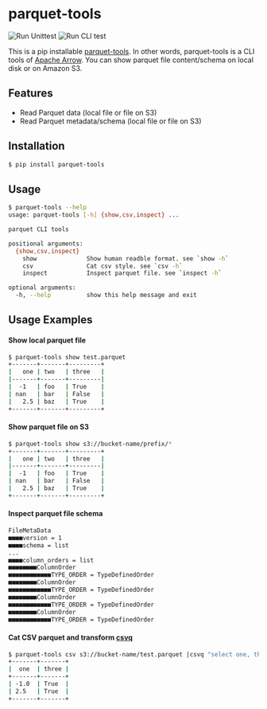 # parquet-tools

![Run Unittest](https://github.com/ktrueda/parquet-tools/workflows/Run%20Unittest/badge.svg)
![Run CLI test](https://github.com/ktrueda/parquet-tools/workflows/Run%20CLI%20test/badge.svg)

This is a pip installable [parquet-tools](https://github.com/apache/parquet-mr).
In other words, parquet-tools is a CLI tools of [Apache Arrow](https://github.com/apache/arrow).
You can show parquet file content/schema on local disk or on Amazon S3.

## Features

- Read Parquet data (local file or file on S3)
- Read Parquet metadata/schema (local file or file on S3)

## Installation

```bash
$ pip install parquet-tools
```

## Usage

```bash
$ parquet-tools --help
usage: parquet-tools [-h] {show,csv,inspect} ...

parquet CLI tools

positional arguments:
  {show,csv,inspect}
    show              Show human readble format. see `show -h`
    csv               Cat csv style. see `csv -h`
    inspect           Inspect parquet file. see `inspect -h`

optional arguments:
  -h, --help          show this help message and exit
```

## Usage Examples

#### Show local parquet file

```bash
$ parquet-tools show test.parquet
+-------+-------+---------+
|   one | two   | three   |
|-------+-------+---------|
|  -1   | foo   | True    |
| nan   | bar   | False   |
|   2.5 | baz   | True    |
+-------+-------+---------+
```

#### Show parquet file on S3

```bash
$ parquet-tools show s3://bucket-name/prefix/*
+-------+-------+---------+
|   one | two   | three   |
|-------+-------+---------|
|  -1   | foo   | True    |
| nan   | bar   | False   |
|   2.5 | baz   | True    |
+-------+-------+---------+
```


#### Inspect parquet file schema

```bash
FileMetaData
■■■■version = 1
■■■■schema = list
...
■■■■column_orders = list
■■■■■■■■ColumnOrder
■■■■■■■■■■■■TYPE_ORDER = TypeDefinedOrder
■■■■■■■■ColumnOrder
■■■■■■■■■■■■TYPE_ORDER = TypeDefinedOrder
■■■■■■■■ColumnOrder
■■■■■■■■■■■■TYPE_ORDER = TypeDefinedOrder
■■■■■■■■ColumnOrder
■■■■■■■■■■■■TYPE_ORDER = TypeDefinedOrder
```

#### Cat CSV parquet and transform [csvq](https://github.com/mithrandie/csvq)

```bash
$ parquet-tools csv s3://bucket-name/test.parquet |csvq "select one, three where three"
+-------+-------+
|  one  | three |
+-------+-------+
| -1.0  | True  |
| 2.5   | True  |
+-------+-------+
```
